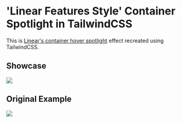 # 'Linear Features Style' Container Spotlight in TailwindCSS

This is [Linear's container hover spotlight](https://linear.app/features) effect recreated using TailwindCSS.

## Showcase
![](https://github.com/cascoid/linear-spotlight-tailwind/blob/main/showcase.gif)


## Original Example
![](https://github.com/cascoid/linear-spotlight-tailwind/blob/main/linear.gif)

